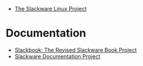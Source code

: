 
- [The Slackware Linux Project](http://www.slackware.com/)
# Documentation
- [Slackbook: The Revised Slackware Book Project](http://slackbook.org/beta/)
- [Slackware Documentation Project](https://docs.slackware.com/start)
